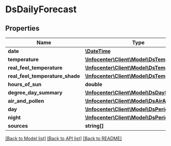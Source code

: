 # DsDailyForecast

## Properties
Name | Type | Description | Notes
------------ | ------------- | ------------- | -------------
**date** | [**\DateTime**](\DateTime.md) |  | [optional] 
**temperature** | [**\Infocenter\Client\Model\DsTemperature**](DsTemperature.md) |  | [optional] 
**real_feel_temperature** | [**\Infocenter\Client\Model\DsTemperature**](DsTemperature.md) |  | [optional] 
**real_feel_temperature_shade** | [**\Infocenter\Client\Model\DsTemperature**](DsTemperature.md) |  | [optional] 
**hours_of_sun** | **double** |  | [optional] 
**degree_day_summary** | [**\Infocenter\Client\Model\DsDaySummary**](DsDaySummary.md) |  | [optional] 
**air_and_pollen** | [**\Infocenter\Client\Model\DsAirAndPollen[]**](DsAirAndPollen.md) |  | [optional] 
**day** | [**\Infocenter\Client\Model\DsPeriod**](DsPeriod.md) |  | [optional] 
**night** | [**\Infocenter\Client\Model\DsPeriod**](DsPeriod.md) |  | [optional] 
**sources** | **string[]** |  | [optional] 

[[Back to Model list]](../../README.md#documentation-for-models) [[Back to API list]](../../README.md#documentation-for-api-endpoints) [[Back to README]](../../README.md)

